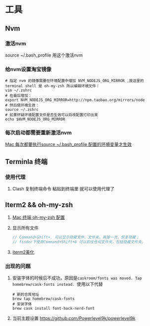 # 工具



## Nvm

### 激活nvm

source ~/.bash_profile 用这个激活nvm

### 给nvm设置淘宝镜像

```shell
# 指定 nvm 的镜像需要在环境配置中增加 NVM_NODEJS_ORG_MIRROR ,我这里的 terminal shell 是 oh-my-zsh 所以编辑环境文件：
vim ~/.zshrc
# 在最后增加：
export NVM_NODEJS_ORG_MIRROR=http://npm.taobao.org/mirrors/node
# 然后使环境生效：
source ~/.zshrc
# 如果怀疑环境配置文件是否生效可以将改配置打印出来
echo $NVM_NODEJS_ORG_MIRROR
```

### 每次启动都需要重新激活nvm

[Mac 每次都要执行source ~/.bash_profile 配置的环境变量才生效](https://blog.csdn.net/science_Lee/article/details/79214127)



## Terminla 终端

### 使用代理

1. Clash 复制终端命令 粘贴到终端里 就可以使用代理了



## Iterm2 && oh-my-zsh



1. [Mac 终端 oh-my-zsh 配置](https://www.jianshu.com/p/64344229778a)

2. 显示所有文件

   ```javascript
   // Command+Shift+. 可以显示隐藏文件、文件夹，再按一次，恢复隐藏；
   // finder下使用Command+Shift+G 可以前往任何文件夹，包括隐藏文件夹。
   ```

3. [iterm2美化](https://blog.biezhi.me/2018/11/build-a-beautiful-mac-terminal-environment.html )



### 出现的问题

1. 安装字体的时候后不成功，原因是`caskroom/fonts was moved. Tap homebrew/cask-fonts instead. `使用以下代替

   ```shell
   # 新的仓库地址
   brew tap homebrew/cask-fonts
   # 安装字体
   brew cask install font-hack-nerd-font
   ```

2. 当前主题设置 https://github.com/Powerlevel9k/powerlevel9k



